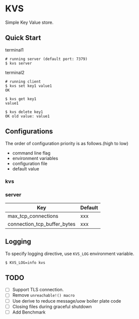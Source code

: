 # KVS

Simple Key Value store.

## Quick Start

terminal1
```
# running server (default port: 7379)
$ kvs server
```

terminal2
```
# running client
$ kvs set key1 value1
OK

$ kvs get key1
value1

$ kvs delete key1
OK old value: value1
```

## Configurations

The order of configuration priority is as follows.(high to low)

- command line flag
- environment variables
- configuration file
- default value

### kvs 

### server

| Key | Default | 
| --- | ------- |
| max_tcp_connections | xxx | 
| connection_tcp_buffer_bytes | xxx |

## Logging

To specify logging directive, use `KVS_LOG` environment variable.

```console
$ KVS_LOG=info kvs 
```

## TODO

- [ ] Support TLS connection.
- [ ] Remove `unreachable!() macro`
- [ ] Use derive to reduce message/uow boiler plate code
- [ ] Closing files during graceful shutdown
- [ ] Add Benchmark

